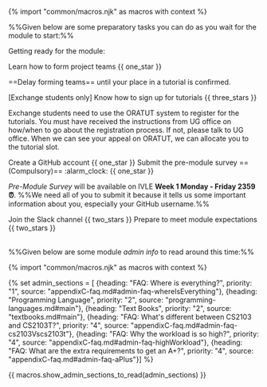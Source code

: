 {% import "common/macros.njk" as macros with context %}

%%Given below are some preparatory tasks you can do as you wait for the module to start:%% 

<span class="activity-desc">Getting ready for the module:<span>

<div class="indented">

<!-- --------------------------------------------------------------------------------------------- -->

<panel no-close >
<span slot="header" class="card-title">Learn how to form project teams {{ one_star }}</span>

==Delay forming teams== until your place in a tutorial is confirmed. 

<panel type="danger" src="../../admin/project-teams.md#main" header="Admin {{ icon_embedding }} Team Forming :star:" expanded />
</panel>

<!-- --------------------------------------------------------------------------------------------- -->

<panel  no-close >
<span slot="header" class="card-title">[Exchange students only] Know how to sign up for tutorials {{ three_stars }}</span>

Exchange students need to use the ORATUT system to register for the tutorials. You must have received the instructions from UG office on how/when to go about the registration process. If not, please talk to UG office. When we can see your appeal on ORATUT, we can allocate you to the tutorial slot.  
</panel>

<!-- --------------------------------------------------------------------------------------------- -->

<panel no-close > 
<span slot="header" class="card-title">Create a GitHub account {{ one_star }}</span>
<panel header="Admin {{ icon_embedding }} Appendix E (Using GitHub) → Creating a GitHub account" expanded >
  <include type="danger" src="../../admin/appendixE-gitHub.md#githubAccount"/>
</panel>
</panel>

<!-- --------------------------------------------------------------------------------------------- -->

<panel no-close > 
<span slot="header" class="card-title"><md>Submit the pre-module survey ==(Compulsory)== :alarm_clock:</md> {{ one_star }}</span>

_Pre-Module Survey_ will be available on IVLE **Week 1 Monday - Friday 2359 :alarm_clock:**. %%We need all of you to submit it because it tells us some important information about you, especially your GitHub username.%%
</panel>

<!-- --------------------------------------------------------------------------------------------- -->

<panel no-close > 
<span slot="header" class="card-title">Join the Slack channel {{ two_stars }}</span>

<panel header="%%**Admin {{ icon_embedding }} Tools → Communication**%%" expanded>
  <include type="danger" src="../../admin/tools.md#communication" />
</panel>

</panel>

<!-- --------------------------------------------------------------------------------------------- -->

<panel no-close >
<span slot="header" class="card-title">Prepare to meet module expectations {{ two_stars }}</span>

<panel header="%%**Admin {{ icon_embedding }} Module Expectations**%%" expanded>
  <include type="danger" src="../../admin/moduleExpectations.md#main" />
</panel>
 
</panel>

<!-- --------------------------------------------------------------------------------------------- -->

</div> <!-- end indentation -->

<br>

%%Given below are some module _admin info_ to read around this time:%%  

{% import "common/macros.njk" as macros with context %}

{% set admin_sections = [
  {heading: "FAQ: Where is everything?", priority: "1", source: "appendixC-faq.md#admin-faq-whereIsEverything"},
  {heading: "Programming Language", priority: "2", source: "programming-languages.md#main"},
  {heading: "Text Books", priority: "2", source: "textbooks.md#main"},
  {heading: "FAQ: What's different between CS2103 and CS2103T?", priority: "4", source: "appendixC-faq.md#admin-faq-cs2103Vscs2103t"},
  {heading: "FAQ: Why the workload is so high?", priority: "4", source: "appendixC-faq.md#admin-faq-highWorkload"},
  {heading: "FAQ: What are the extra requirements to get an A+?", priority: "4", source: "appendixC-faq.md#admin-faq-aPlus"}]
%}

{{ macros.show_admin_sections_to_read(admin_sections) }}

